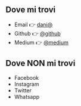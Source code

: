 ---
---

## Dove mi trovi
- Email :point_right: [dani@](mailto:dani@danielemoggia.it)
- Github :point_right: [@github](https://github.com/danimog)
- Medium :point_right: [@medium](https://medium.com/@danielemoggia)
  
## Dove NON mi trovi
- Facebook
- Instagram
- Twitter
- Whatsapp
  